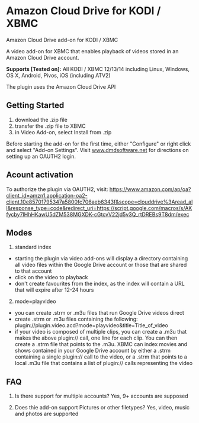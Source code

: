 # Amazon Cloud Drive for KODI / XBMC

Amazon Cloud Drive add-on for KODI / XBMC

A video add-on for XBMC that enables playback of videos stored in an Amazon Cloud Drive account.

**Supports [Tested on]:**
All KODI / XBMC 12/13/14 including Linux, Windows, OS X, Android, Pivos, iOS (including ATV2)

The plugin uses the Amazon Cloud Drive API

## Getting Started

1. download the .zip file
2. transfer the .zip file to XBMC
3. in Video Add-on, select Install from .zip

Before starting the add-on for the first time, either "Configure" or right click and select "Add-on Settings".
Visit www.dmdsoftware.net for directions on setting up an OAUTH2 login.

## Acount activation

To authorize the plugin via OAUTH2, visit:
https://www.amazon.com/ap/oa?client_id=amzn1.application-oa2-client.10e85701795347a5800fc706aeb6343f&scope=clouddrive%3Aread_all&response_type=code&redirect_uri=https://script.google.com/macros/s/AKfycby7lHhHKawU5dZM538MGXDK-cGtcvV22jd5v3Q_rtDREBs9T8dm/exec

## Modes

1. standard index
  - starting the plugin via video add-ons will display a directory containing all video files within the Google Drive account or those that are shared to that account
  - click on the video to playback
  - don't create favourites from the index, as the index will contain a URL that will expire after 12-24 hours
2. mode=playvideo
  - you can create .strm or .m3u files that run Google Drive videos direct
  - create .strm or .m3u files containing the following: plugin://plugin.video.acd?mode=playvideo&amp;title=Title_of_video
  - if your video is composed of multiple clips, you can create a .m3u that makes the above plugin:// call, one line for each clip.  You can then create a .strm file that points to the .m3u.  XBMC can index movies and shows contained in your Google Drive account by either a .strm containing a single plugin:// call to the video, or a .strm that points to a local .m3u file that contains a list of plugin:// calls representing the video

## FAQ

1. Is there support for multiple accounts?
Yes, 9+ accounts are supposed

2. Does thie add-on support Pictures or other filetypes?
Yes, video, music and photos are supported


